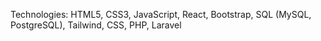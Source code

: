 Technologies: HTML5, CSS3, JavaScript, React, Bootstrap, SQL (MySQL, PostgreSQL), Tailwind, CSS, PHP, Laravel
